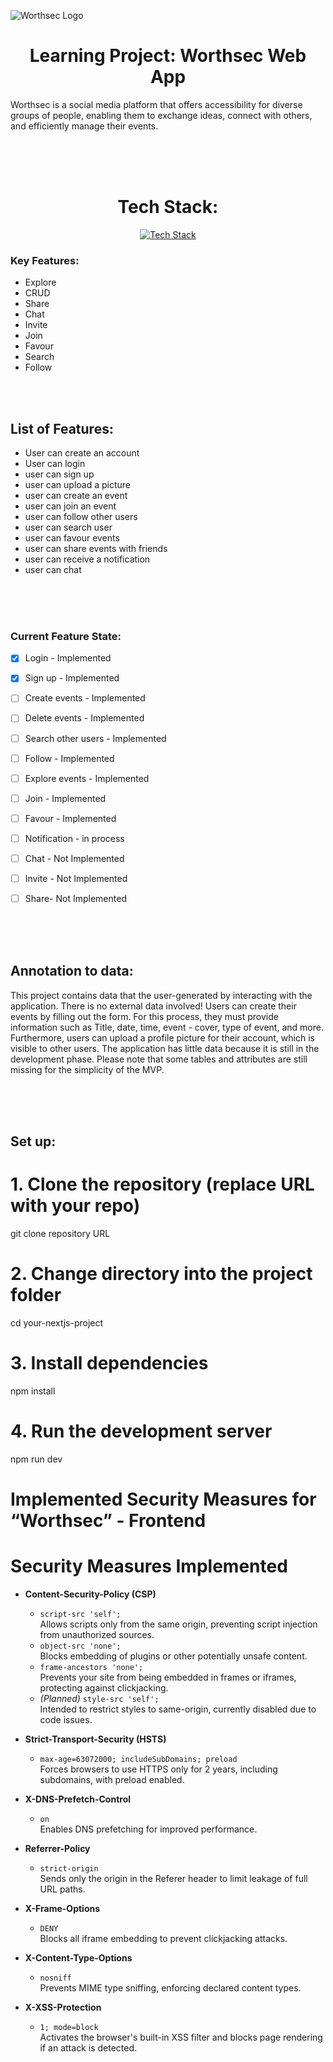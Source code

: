 ![Worthsec Logo](/assets/WORTHSECREADMELOGO.png)

<div align="center">

# Learning Project: Worthsec Web App

</div>


Worthsec is a social media platform that offers accessibility for diverse groups of people, enabling them to exchange ideas, connect with others, and efficiently manage their events.


</br>
</br>
</br>


 <div align="center">

 # Tech Stack:
</div>


<div align="center">

[![Tech Stack](https://skillicons.dev/icons?i=nodejs,nextjs,expressjs,postgres,prisma&theme=dark)](https://skillicons.dev)

</div>


### Key Features:


- Explore
- CRUD 
- Share 
- Chat
- Invite
- Join
- Favour  
- Search
- Follow

</br>
</br>






## List of Features:
- User can create an account
- User can login 
- user can sign up 
- user can upload a picture    
- user can create an event 
- user can join an event
- user can follow other users  
- user can search user
- user can favour events 
- user can share events with friends 
- user can receive a notification 
- user can chat

</br>
</br>
</br>



### Current Feature State:

- [x] Login - Implemented 
- [x] Sign up  - Implemented
- [ ] Create events - Implemented 
- [ ] Delete events - Implemented 
- [ ] Search other users - Implemented 
- [ ] Follow - Implemented 
- [ ] Explore events - Implemented
- [ ] Join - Implemented   
- [ ] Favour - Implemented
- [ ] Notification - in process 
- [ ] Chat - Not Implemented 
- [ ] Invite - Not Implemented
- [ ] Share- Not Implemented


</br>
</br>
</br>


## Annotation to data:
This project contains data that the user-generated by interacting with the application. There is no external data involved!
Users can create their events by filling out the form. For this process, they must provide information such as Title, date, time, event - cover, type of event, and more. Furthermore, users can upload a profile picture for their account, which is visible to other users.
The application has little data because it is still in the development phase. Please note that some tables and attributes are still missing for the simplicity of the MVP.



</br>
</br>
</br>

## Set up: 
# 1. Clone the repository (replace URL with your repo)
git clone repository URL 

# 2. Change directory into the project folder
cd your-nextjs-project

# 3. Install dependencies
npm install

# 4. Run the development server
npm run dev



# Implemented Security Measures for “Worthsec” - Frontend

# Security Measures Implemented

- **Content-Security-Policy (CSP)**
  - `script-src 'self';`  
    Allows scripts only from the same origin, preventing script injection from unauthorized sources.
  - `object-src 'none';`  
    Blocks embedding of plugins or other potentially unsafe content.
  - `frame-ancestors 'none';`  
    Prevents your site from being embedded in frames or iframes, protecting against clickjacking.
  - *(Planned)* `style-src 'self';`  
    Intended to restrict styles to same-origin, currently disabled due to code issues.

- **Strict-Transport-Security (HSTS)**
  - `max-age=63072000; includeSubDomains; preload`  
    Forces browsers to use HTTPS only for 2 years, including subdomains, with preload enabled.

- **X-DNS-Prefetch-Control**
  - `on`  
    Enables DNS prefetching for improved performance.

- **Referrer-Policy**
  - `strict-origin`  
    Sends only the origin in the Referer header to limit leakage of full URL paths.

- **X-Frame-Options**
  - `DENY`  
    Blocks all iframe embedding to prevent clickjacking attacks.

- **X-Content-Type-Options**
  - `nosniff`  
    Prevents MIME type sniffing, enforcing declared content types.

- **X-XSS-Protection**
  - `1; mode=block`  
    Activates the browser's built-in XSS filter and blocks page rendering if an attack is detected.




